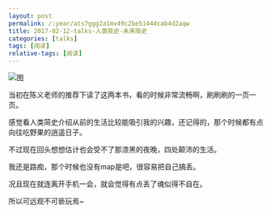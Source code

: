 ```yaml
---
layout: post
permalink: /:year/ats7ggg2a1mv49c2be51444cab4d2aqw
title: 2017-02-12-talks-人类简史-未来简史
categories: [talks]
tags: [阅读]
relative-tags: [阅读]
---
```


![图](https://gitee.com/linxingyang/at-2020-10-02-image/raw/master/image/T-talks/image/2017/books/rljs_wljs.jpg)

当初在陈义老师的推荐下读了这两本书，看的时候非常流畅啊，刷刷刷的一页一页。

感觉看人类简史介绍从前的生活比较能吸引我的兴趣，还记得的，那个时候都有点向往吃野果的逍遥日子。

不过现在回头想想估计也会受不了那漆黑的夜晚，四处颠沛的生活。

我还是路痴，那个时候也没有map是吧，很容易把自己搞丢。

况且现在就连离开手机一会，就会觉得有点丢了魂似得不自在。

所以可远观不可亵玩焉~
